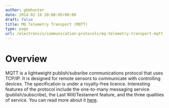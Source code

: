 ```yaml
---
author: gbmhunter
date: 2014-02-16 20:08:05+00:00
draft: false
title: MQ Telemetry Transport (MQTT)
type: page
url: /electronics/communication-protocols/mq-telemetry-transport-mqtt
---
```


# Overview

MQTT is a lightweight publish/subsribe communications protocol that uses TCP/IP. It is designed for remote sensors to communicate with controlling devices. The specification is under a royalty-free licence. Interesting features of the protocol include the one-to-many messaging service (publish/subscribe), the Last Will/Testament feature, and the three qualities of service. You can read more about it [here](http://www.ibm.com/developerworks/webservices/library/ws-mqtt/index.html).
